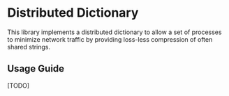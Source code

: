 # Distributed Dictionary

This library implements a distributed dictionary to allow a set of processes to minimize network traffic by providing loss-less compression of often shared strings.

## Usage Guide

[TODO]